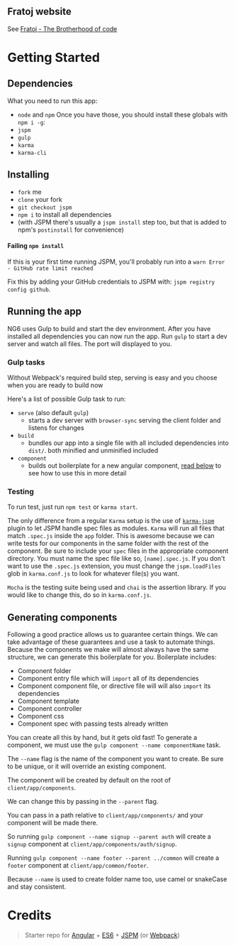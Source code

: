 Fratoj website
---
See [Fratoj - The Brotherhood of code](http://fratoj.tuvok.nl)

# Getting Started
## Dependencies
What you need to run this app:
* `node` and `npm`
Once you have those, you should install these globals with `npm i -g`:
* `jspm`
* `gulp`
* `karma`
* `karma-cli`

## Installing
* `fork` me
* `clone` your fork
* `git checkout jspm`
* `npm i` to install all dependencies
* (with JSPM there's usually a `jspm install` step too, but that is added to npm's `postinstall` for convenience)

#### Failing `npm install`
If this is your first time running JSPM, you'll probably run into a `warn Error - GitHub rate limit reached`

Fix this by adding your GitHub credentials to JSPM with: `jspm registry config github`.

## Running the app
NG6 uses Gulp to build and start the dev environment. After you have installed all dependencies you can now run the app.
Run `gulp` to start a dev server and watch all files. The port will displayed to you.

### Gulp tasks
Without Webpack's required build step, serving is easy and you choose when you are ready to build now

Here's a list of possible Gulp task to run:
* `serve` (also default `gulp`)
  * starts a dev server with `browser-sync` serving the client folder and listens for changes
* `build`
  * bundles our app into a single file with all included dependencies into `dist/`. both minified and unminified included
* `component`
  * builds out boilerplate for a new angular component, [read below](#generating-components) to see how to use this in more detail

### Testing
To run test, just run `npm test` or `karma start`.

The only difference from a regular `Karma` setup is the use of [`karma-jspm`](https://github.com/Workiva/karma-jspm) plugin to let JSPM handle spec files as modules. `Karma` will run all files that match `.spec.js` inside the `app` folder. This is awesome because we can write tests for our components in the same folder with the rest of the component. Be sure to include your `spec` files in the appropriate component directory. You must name the spec file like so, `[name].spec.js`. If you don't want to use the `.spec.js` extension, you must change the `jspm.loadFiles` glob in `karma.conf.js` to look for whatever file(s) you want.

`Mocha` is the testing suite being used and `chai` is the assertion library. If you would like to change this, do so in `karma.conf.js`.


## Generating components
Following a good practice allows us to guarantee certain things. We can take advantage of these guarantees and use a task to automate things. Because the components we make will almost always have the same structure, we can generate this boilerplate for you. Boilerplate includes:
* Component folder
* Component entry file which will `import` all of its dependencies
* Component component file, or directive file will will also `import` its dependencies
* Component template
* Component controller
* Component css
* Component spec with passing tests already written

You can create all this by hand, but it gets old fast!
To generate a component, we must use the `gulp component --name componentName` task.

The `--name` flag is the name of the component you want to create. Be sure to be unique, or it will override an existing component.


The component will be created by default on the root of `client/app/components`.

We can change this by passing in the `--parent` flag.

You can pass in a path relative to `client/app/components/` and your component will be made there.

So running `gulp component --name signup --parent auth` will create a `signup` component at `client/app/components/auth/signup`.

Running `gulp component --name footer --parent ../common` will create a `footer` component at `client/app/common/footer`.

Because `--name` is used to create folder name too, use camel or snakeCase and stay consistent.

# Credits
> Starter repo for [Angular](https://angularjs.org) + [ES6](https://git.io/es6features) + [JSPM](http://jspm.io/) (or [Webpack](https://github.com/angularclass/NG6-starter/tree/master))
